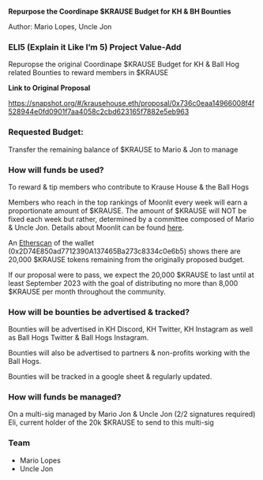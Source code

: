 ****Repurpose the Coordinape $KRAUSE Budget for KH & BH Bounties****

Author: Mario Lopes, Uncle Jon

### ELI5 (Explain it Like I’m 5) Project Value-Add

Repuropse the original Coordinape $KRAUSE Budget for KH & Ball Hog related Bounties to reward members in $KRAUSE

**Link to Original Proposal**

https://snapshot.org/#/krausehouse.eth/proposal/0x736c0eaa14966008f4f528944e0fd0901f7aa4058c2cbd623165f7882e5eb963

### Requested Budget:

Transfer the remaining balance of $KRAUSE to Mario & Jon to manage

### How will funds be used?

To reward & tip members who contribute to Krause House & the Ball Hogs

Members who reach in the top rankings of Moonlit every week will earn a proportionate amount of $KRAUSE. The amount of $KRAUSE will NOT be fixed each week but rather, determined by a committee composed of Mario & Uncle Jon. Details about Moonlit can be found [here](https://www.notion.so/Digital-High-Fives-Our-Community-Recognition-Program-55b730b69ff14c1dacb3c6e88dcb606a?pvs=21).

An [Etherscan](https://etherscan.io/address/0x2d74e850ad7712390a137465ba273c8334c0e6b5) of the wallet (0x2D74E850ad7712390A137465Ba273c8334c0e6b5) shows there are 20,000 $KRAUSE tokens remaining from the originally proposed budget.

If our proposal were to pass, we expect the 20,000 $KRAUSE to last until at least September 2023 with the goal of distributing no more than 8,000 $KRAUSE per month throughout the community.

### How will be bounties be advertised & tracked?

Bounties will be advertised in KH Discord, KH Twitter, KH Instagram as well as Ball Hogs Twitter & Ball Hogs Instagram.

Bounties will also be advertised to partners & non-profits working with the Ball Hogs.

Bounties will be tracked in a google sheet & regularly updated.

### How will funds be managed?

On a multi-sig managed by Mario Jon & Uncle Jon (2/2 signatures required)
Eli, current holder of the 20k $KRAUSE to send to this multi-sig

### Team

- Mario Lopes
- Uncle Jon